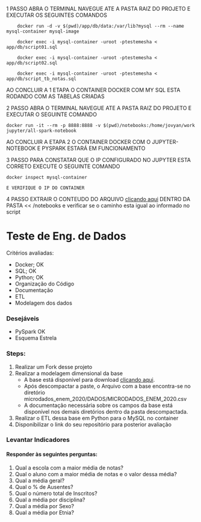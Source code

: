 1 PASSO
    ABRA O TERMINAL NAVEGUE ATE A PASTA RAIZ DO PROJETO E EXECUTAR OS SEGUINTES COMANDOS
    
        docker run -d -v $(pwd)/app/db/data:/var/lib?mysql --rm --name mysql-container mysql-image
        
        docker exec -i mysql-container -uroot -ptestemesha < app/db/script01.sql
        
        docker exec -i mysql-container -uroot -ptestemesha < app/db/script02.sql
        
        docker exec -i mysql-container -uroot -ptestemesha < app/db/script_tb_notas.sql

AO CONCLUIR A 1 ETAPA O CONTAINER DOCKER COM MY SQL ESTA RODANDO COM AS TABELAS CRIADAS

2 PASSO
    ABRA O TERMINAL NAVEGUE ATE A PASTA RAIZ DO PROJETO E EXECUTAR O SEGUINTE COMANDO
    
    docker run -it --rm -p 8888:8888 -v $(pwd)/notebooks:/home/jovyan/work jupyter/all-spark-notebook

AO CONCLUIR A ETAPA 2 O CONTAINER DOCKER COM O JUPYTER-NOTEBOOK E PYSPARK ESTARÁ EM FUNCIONAMENTO

3 PASSO
    PARA CONSTATAR QUE O IP CONFIGURADO NO JUPYTER ESTA CORRETO EXECUTE O SEGUINTE COMANDO
        
    docker inspect mysql-container
    
    E VERIFIQUE O IP DO CONTAINER

4 PASSO
    EXTRAIR O CONTEUDO DO ARQUIVO [clicando aqui](https://download.inep.gov.br/microdados/microdados_enem_2020.zip)
    DENTRO DA PASTA << /notebooks e verificar se o caminho esta igual ao informado no script

# Teste de Eng. de Dados
Critérios avaliadas:
- Docker; OK
- SQL; OK 
- Python; OK
- Organização do Código
- Documentação
- ETL
- Modelagem dos dados

### Desejáveis
- PySpark OK
- Esquema Estrela


### Steps:

1. Realizar um Fork desse projeto
2. Realizar a modelagem dimensional da base
    - A base está disponível para download [clicando aqui](https://download.inep.gov.br/microdados/microdados_enem_2020.zip).
    - Após descompactar a paste, o Arquivo com a base encontra-se no diretório microdados_enem_2020/DADOS/MICRODADOS_ENEM_2020.csv
    - A documentação necessária sobre os campos da base está disponível nos demais diretórios dentro da pasta descompactada.
3. Realizar o ETL dessa base em Python para o MySQL no container
4. Disponibilizar o link do seu repositório para posterior avaliação


### Levantar Indicadores
#### Responder às seguintes perguntas:
1. Qual a escola com a maior média de notas?
2. Qual o aluno com a maior média de notas e o valor dessa média?
3. Qual a média geral?
4. Qual o % de Ausentes?
5. Qual o número total de Inscritos?
6. Qual a média por disciplina?
7. Qual a média por Sexo?
8. Qual a média por Etnia?
